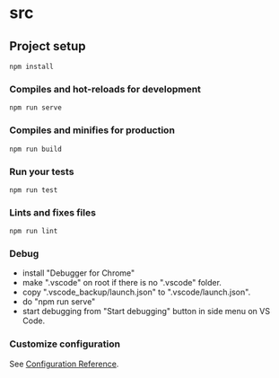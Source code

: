 # src

## Project setup
```
npm install
```

### Compiles and hot-reloads for development
```
npm run serve
```

### Compiles and minifies for production
```
npm run build
```

### Run your tests
```
npm run test
```

### Lints and fixes files
```
npm run lint
```

### Debug

- install "Debugger for Chrome"
- make ".vscode" on root if there is no ".vscode" folder.
- copy ".vscode_backup/launch.json" to ".vscode/launch.json".
- do "npm run serve"
- start debugging from "Start debugging" button in side menu on VS Code.

### Customize configuration
See [Configuration Reference](https://cli.vuejs.org/config/).
